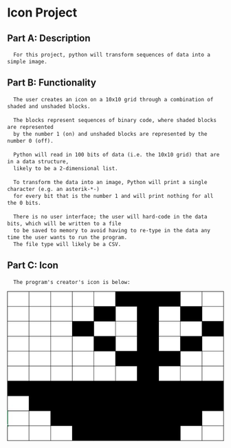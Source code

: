 # Icon Project 

## Part A: Description

      For this project, python will transform sequences of data into a simple image. 
      
## Part B: Functionality 

      The user creates an icon on a 10x10 grid through a combination of shaded and unshaded blocks. 
      
      The blocks represent sequences of binary code, where shaded blocks are represented
      by the number 1 (on) and unshaded blocks are represented by the number 0 (off). 
      
      Python will read in 100 bits of data (i.e. the 10x10 grid) that are in a data structure, 
      likely to be a 2-dimensional list. 
      
      To transform the data into an image, Python will print a single character (e.g. an asterik-*-)
      for every bit that is the number 1 and will print nothing for all the 0 bits. 
      
      There is no user interface; the user will hard-code in the data bits, which will be written to a file
      to be saved to memory to avoid having to re-type in the data any time the user wants to run the program. 
      The file type will likely be a CSV. 
      
 ## Part C: Icon
      
      The program's creator's icon is below: 
      
    
  ![Icon Project Image](img/icon.JPG "Sail Boat Icon")

      
